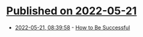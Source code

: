 # [Published on 2022-05-21](index.md)

* [2022-05-21, 08:39:58](https://news.ycombinator.com/item?id=31456284) - [How to Be Successful](https://blog.samaltman.com/how-to-be-successful)
